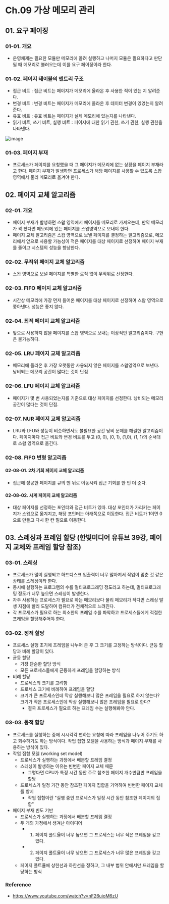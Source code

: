 # Ch.09 가상 메모리 관리

## 01. 요구 페이징

### 01-01. 개요
- 운영체제는 필요한 모듈만 메모리에 올려 실행하고 나머지 모듈은 필요하다고 판단될 때 메모리로 불러오는데 이를 요구 페이징이라 한다.

### 01-02. 페이지 테이블의 엔트리 구조
- 접근 비트 : 접근 비트는 페이지가 메모리에 올라온 후 사용한 적이 있는 지 알려준다.
- 변경 비트 : 변경 비트는 페이지가 메모리에 올라온 후 데이터 변경이 있었는지 알려준다.
- 유효 비트 : 유효 비트는 페이지가 실제 메모리에 있는지를 나타낸다.
- 읽기 비트, 쓰기 비트, 실행 비트 : 피이지에 대한 읽기 권한, 쓰기 권한, 실행 권한을 나타낸다.

![image](https://github.com/hwibaski/book_study/assets/85930725/61506d4d-b02e-427c-813c-a52b541486ce)

### 01-03. 페이지 부재
- 프로세스가 페이지를 요청했을 때 그 페이지가 메모리에 없는 상황을 페이지 부재라고 한다. 페이지 부재가 발생하면 프로세스가 해당 페이지를 사용할 수 있도록 스왑 영역에서 물리 메모리로 옮겨야 한다.

## 02. 페이지 교체 알고리즘

### 02-01. 개요
- 페이지 부재가 발생하면 스왑 영역에서 페이지를 메모리로 가져오는데, 만약 메모리가 꽉 찼다면 메모리에 있는 페이지를 스왑영역으로 보내야 한다.
- 페이지 교체 알고리즘은 스왑 영역으로 보낼 페이지를 결정하는 알고리즘으로, 메모리에서 앞으로 사용할 가능성이 적은 페이지를 대상 페이지로 선정하여 페이지 부재를 줄이고 시스템의 성능을 향상한다.
### 02-02. 무작위 페이지 교체 알고리즘
- 스왑 영역으로 보낼 페이지를 특별한 로직 없이 무작위로 선정한다.
### 02-03. FIFO 페이지 교체 알고리즘
- 시간상 메모리에 가장 먼저 들어온 페이지를 대상 페이지로 선정하여 스왑 영역으로 쫓아낸다. 성능은 좋지 않다.
### 02-04. 최적 페이지 교체 알고리즘
- 앞으로 사용하지 않을 페이지를 스왑 영역으로 보내는 이상적인 알고리즘이다. 구현은 불가능하다.
### 02-05. LRU 페이지 교체 알고리즘
- 메모리에 올라온 후 가장 오랫동안 사용되지 않은 페이지를 스왑영역으로 보낸다. 낭비되는 메모리 공간이 많다는 것이 단점
### 02-06. LFU 페이지 교체 알고리즘
- 페이지가 몇 번 사용되었는지를 기준으로 대상 페이지를 선정한다. 낭비되는 메모리 공간이 많다는 것이 단점.
### 02-07. NUR 페이지 교체 알고리즘
- LRU와 LFU와 성능이 비슷하면서도 불필요한 공간 낭비 문제를 해결한 알고리즘이다. 페이지마다 접근 비트와 변경 비트를 두고 (0, 0), (0, 1), (1,0), (1, 1)의 순서대로 스왑 영역으로 옮긴다.
### 02-08. FIFO 변형 알고리즘
#### 02-08-01. 2차 기회 페이지 교체 알고리즘
- 접근에 성공한 페이지를 큐의 맨 뒤로 이동시켜 접근 기회를 한 번 더 준다.
#### 02-08-02. 시계 페이지 교체 알고리즘
- 대상 페이지를 선정하는 포인터와 접근 비트가 있따. 대상 포인터가 가리키는 페이지가 스왑으로 옮겨지고, 해당 포인터는 아래쪽으로 이동한다. 접근 비트가 1이면 0으로 만들고 다시 한 칸 밑으로 이동한다.

## 03. 스레싱과 프레임 할당 (한빛미디어 유튜브 39강, 페이지 교체와 프레임 할당 참조)
### 03-01. 스레싱
- 프로세스가 많이 실행되고 하드디스크 입출력이 너무 많아져서 작업이 멈춘 것 같은 상태를 스레싱이라 한다.
- 동시에 실행하는 프로그램의 수를 멀티프로그래밍 정도라고 하는데, 멀티프로그래밍 정도가 너무 높으면 스레싱이 발생한다.
- 자주 사용하는 프로세스가 필요로 하는 메모리보다 물리 메모리가 작다면 스레싱 발생 지점에 빨리 도달하여 컴퓨터가 전체적으로 느려진다.
- 각 프로세스가 필요로 하는 최소한의 프레임 수를 파악하고 프로세스들에게 적절한 프레임을 할당해주어야 한다.
### 03-02. 정적 할당
- 프로세스 실행 초기에 프레임을 나누어 준 후 그 크기를 고정하는 방식이다. 균등 할당과 비례 할당이 있다.
- 균등 할당
  - 가장 단순한 할당 방식
  - 모든 프로세스들에게 균등하게 프레임을 할당하는 방식
- 비례 할당
  - 프로세스의 크기를 고려함
  - 프로세스 크기에 비례하여 프레임을 할당
  - 크기가 큰 프로세스인데 막상 실행해보니 많은 프레임을 필요로 하지 않는다? 크기가 작은 프로세스인데 막상 실행해보니 많은 프레임을 필요로 한다?
    - 결국 프로세스가 필요로 하는 프레임 수는 실행해봐야 안다.
### 03-03. 동적 할당
- 프로세스를 실행하는 중에 시시각각 변하는 요청에 따라 프레임을 나누어 주기도 하고 회수하기도 하는 방식이다. 작업 집합 모델을 사용하는 방식과 페이지 부재를 사용하는 방식이 있다.
- 작업 집합 모델 (working set model)
  - 프로세스가 실행하는 과정에서 배분할 프레임 결정
  - 스레싱이 발생하는 이유는 빈번한 페이지 교체 때문
    - 그렇다면 CPU가 특정 시간 동안 주로 참조한 페이지 개수만큼만 프레임을 할당
  - 프로세스가 일정 기간 동안 참조한 페이지 집합을 기억하여 빈번한 페이지 교체를 방지
    - 작업 집합이란 "실행 중인 프로세스가 일정 시간 동안 참조한 페이지의 집합"
- 페이지 부재 빈도 기반 
  - 프로세스가 실행하는 과정에서 배분할 프레임 결정
  - 두 개의 가정에서 생겨난 아이디어
    - 1. 페이지 폴트율이 너무 높으면 그 프로세스는 너무 적은 프레임을 갖고 있다.
    - 2. 페이지 폴트율이 너무 낮으면 그 프로세스가 너무 많은 프레임을 갖고 있다.
  - 페이지 폴트율에 상한선과 하한선을 정하고, 그 내부 범위 안에서만 프레임을 할당하는 방식


### Reference
- https://www.youtube.com/watch?v=nF26uioM6zU

